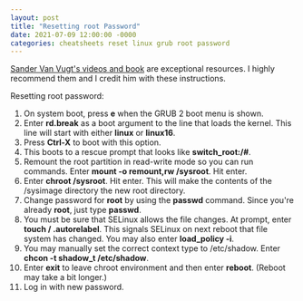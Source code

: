 ```yaml
---
layout: post
title: "Resetting root Password"
date: 2021-07-09 12:00:00 -0000
categories: cheatsheets reset linux grub root password
---
```


[Sander Van Vugt's videos and book](https://www.sandervanvugt.com/) are exceptional resources. I highly recommend them and I credit him with these instructions.

Resetting root password:
1. On system boot, press **e** when the GRUB 2 boot menu is shown.
2. Enter **rd.break** as a boot argument to the line that loads the kernel. This line will start with either **linux** or **linux16**.
3. Press **Ctrl-X** to boot with this option.
4. This boots to a rescue prompt that looks like **switch_root:/#**.
5. Remount the root partition in read-write mode so you can run commands. Enter **mount -o remount,rw /sysroot**. Hit enter.
6. Enter **chroot /sysroot**. Hit enter. This will make the contents of the /sysimage directory the new root directory.
7. Change password for **root** by using the **passwd** command. Since you're already **root**, just type **passwd**.
8. You must be sure that SELinux allows the file changes. At prompt, enter **touch / .autorelabel**. This signals SELinux on next reboot that file system has changed. You may also enter **load_policy -i**.
9. You may manually set the correct context type to /etc/shadow. Enter **chcon -t shadow_t /etc/shadow**.
10. Enter **exit** to leave chroot environment and then enter **reboot**. (Reboot may take a bit longer.)
11. Log in with new password.


